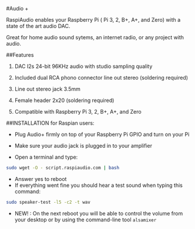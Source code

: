 <!--
---
name: RASPIAUDIO AUDIO+
class: board
type: audio
formfactor: Pi ZERO
manufacturer: RASPIAUDIO
description: An I2S digital to analog audio converter
buy: https://raspiaudio.com
image: 'audioplus.png'
pincount: 40
eeprom: no
power:
  '2':
ground:
  '6':
  '9':
  '14':
  '20':
  '25':
  '30':
  '34':
  '39':
pin:
  '12':
    name: I2S
  '35':
    name: I2S
  '40':
    name: I2S
install:
  'devices':
  - 'i2s'
-->
#Audio +

RaspiAudio enables your Raspberry Pi ( Pi 3, 2, B+, A+, and Zero) with a state of the art audio DAC.

Great for home audio sound sytems, an internet radio, or any project with audio.

##Features

1. DAC I2s 24-bit 96KHz audio with studio sampling quality

2. Included dual RCA phono connector line out stereo (soldering required)

3. Line out stereo jack 3.5mm

4. Female header 2x20 (soldering required)

5. Compatible with Raspberry Pi 3, 2, B+, A+, and Zero

##INSTALLATION for Raspian users:

* Plug Audio+ firmly on top of your Raspberry Pi GPIO and turn on your Pi

* Make sure your audio jack is plugged in to your amplifier

* Open a terminal and type:

```bash
sudo wget -O - script.raspiaudio.com | bash
```

* Answer yes to reboot
* If everything went fine you should hear a test sound when typing this command:

```bash
sudo speaker-test -l5 -c2 -t wav
```

* NEW! : On the next reboot you will be able to control the volume from your desktop or by using the command-line tool `alsamixer`



